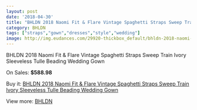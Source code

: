 ```yaml
---
layout: post
date: '2018-04-30'
title: "BHLDN 2018 Naomi Fit & Flare Vintage Spaghetti Straps Sweep Train Ivory Sleeveless Tulle Beading Wedding Gown"
category: BHLDN
tags: ["straps","gown","dresses","style","wedding"]
image: http://img.eudances.com/29920-thickbox_default/bhldn-2018-naomi-fit-flare-vintage-spaghetti-straps-sweep-train-ivory-sleeveless-tulle-beading-wedding-gown.jpg
---
```

BHLDN 2018 Naomi Fit & Flare Vintage Spaghetti Straps Sweep Train Ivory Sleeveless Tulle Beading Wedding Gown

On Sales: **$588.98**
<a href="https://www.eudances.com/en/bhldn/9626-bhldn-2018-naomi-fit-flare-vintage-spaghetti-straps-sweep-train-ivory-sleeveless-tulle-beading-wedding-gown.html"><amp-img layout="responsive" width="600" height="600" src="//img.eudances.com/29920-thickbox_default/bhldn-2018-naomi-fit-flare-vintage-spaghetti-straps-sweep-train-ivory-sleeveless-tulle-beading-wedding-gown.jpg" alt="BHLDN 2018 Naomi Fit & Flare Vintage Spaghetti Straps Sweep Train Ivory Sleeveless Tulle Beading Wedding Gown 0" /></a>
<a href="https://www.eudances.com/en/bhldn/9626-bhldn-2018-naomi-fit-flare-vintage-spaghetti-straps-sweep-train-ivory-sleeveless-tulle-beading-wedding-gown.html"><amp-img layout="responsive" width="600" height="600" src="//img.eudances.com/29929-thickbox_default/bhldn-2018-naomi-fit-flare-vintage-spaghetti-straps-sweep-train-ivory-sleeveless-tulle-beading-wedding-gown.jpg" alt="BHLDN 2018 Naomi Fit & Flare Vintage Spaghetti Straps Sweep Train Ivory Sleeveless Tulle Beading Wedding Gown 1" /></a>
<a href="https://www.eudances.com/en/bhldn/9626-bhldn-2018-naomi-fit-flare-vintage-spaghetti-straps-sweep-train-ivory-sleeveless-tulle-beading-wedding-gown.html"><amp-img layout="responsive" width="600" height="600" src="//img.eudances.com/29928-thickbox_default/bhldn-2018-naomi-fit-flare-vintage-spaghetti-straps-sweep-train-ivory-sleeveless-tulle-beading-wedding-gown.jpg" alt="BHLDN 2018 Naomi Fit & Flare Vintage Spaghetti Straps Sweep Train Ivory Sleeveless Tulle Beading Wedding Gown 2" /></a>
<a href="https://www.eudances.com/en/bhldn/9626-bhldn-2018-naomi-fit-flare-vintage-spaghetti-straps-sweep-train-ivory-sleeveless-tulle-beading-wedding-gown.html"><amp-img layout="responsive" width="600" height="600" src="//img.eudances.com/29927-thickbox_default/bhldn-2018-naomi-fit-flare-vintage-spaghetti-straps-sweep-train-ivory-sleeveless-tulle-beading-wedding-gown.jpg" alt="BHLDN 2018 Naomi Fit & Flare Vintage Spaghetti Straps Sweep Train Ivory Sleeveless Tulle Beading Wedding Gown 3" /></a>
<a href="https://www.eudances.com/en/bhldn/9626-bhldn-2018-naomi-fit-flare-vintage-spaghetti-straps-sweep-train-ivory-sleeveless-tulle-beading-wedding-gown.html"><amp-img layout="responsive" width="600" height="600" src="//img.eudances.com/29926-thickbox_default/bhldn-2018-naomi-fit-flare-vintage-spaghetti-straps-sweep-train-ivory-sleeveless-tulle-beading-wedding-gown.jpg" alt="BHLDN 2018 Naomi Fit & Flare Vintage Spaghetti Straps Sweep Train Ivory Sleeveless Tulle Beading Wedding Gown 4" /></a>
<a href="https://www.eudances.com/en/bhldn/9626-bhldn-2018-naomi-fit-flare-vintage-spaghetti-straps-sweep-train-ivory-sleeveless-tulle-beading-wedding-gown.html"><amp-img layout="responsive" width="600" height="600" src="//img.eudances.com/29925-thickbox_default/bhldn-2018-naomi-fit-flare-vintage-spaghetti-straps-sweep-train-ivory-sleeveless-tulle-beading-wedding-gown.jpg" alt="BHLDN 2018 Naomi Fit & Flare Vintage Spaghetti Straps Sweep Train Ivory Sleeveless Tulle Beading Wedding Gown 5" /></a>
<a href="https://www.eudances.com/en/bhldn/9626-bhldn-2018-naomi-fit-flare-vintage-spaghetti-straps-sweep-train-ivory-sleeveless-tulle-beading-wedding-gown.html"><amp-img layout="responsive" width="600" height="600" src="//img.eudances.com/29924-thickbox_default/bhldn-2018-naomi-fit-flare-vintage-spaghetti-straps-sweep-train-ivory-sleeveless-tulle-beading-wedding-gown.jpg" alt="BHLDN 2018 Naomi Fit & Flare Vintage Spaghetti Straps Sweep Train Ivory Sleeveless Tulle Beading Wedding Gown 6" /></a>
<a href="https://www.eudances.com/en/bhldn/9626-bhldn-2018-naomi-fit-flare-vintage-spaghetti-straps-sweep-train-ivory-sleeveless-tulle-beading-wedding-gown.html"><amp-img layout="responsive" width="600" height="600" src="//img.eudances.com/29923-thickbox_default/bhldn-2018-naomi-fit-flare-vintage-spaghetti-straps-sweep-train-ivory-sleeveless-tulle-beading-wedding-gown.jpg" alt="BHLDN 2018 Naomi Fit & Flare Vintage Spaghetti Straps Sweep Train Ivory Sleeveless Tulle Beading Wedding Gown 7" /></a>
<a href="https://www.eudances.com/en/bhldn/9626-bhldn-2018-naomi-fit-flare-vintage-spaghetti-straps-sweep-train-ivory-sleeveless-tulle-beading-wedding-gown.html"><amp-img layout="responsive" width="600" height="600" src="//img.eudances.com/29922-thickbox_default/bhldn-2018-naomi-fit-flare-vintage-spaghetti-straps-sweep-train-ivory-sleeveless-tulle-beading-wedding-gown.jpg" alt="BHLDN 2018 Naomi Fit & Flare Vintage Spaghetti Straps Sweep Train Ivory Sleeveless Tulle Beading Wedding Gown 8" /></a>
<a href="https://www.eudances.com/en/bhldn/9626-bhldn-2018-naomi-fit-flare-vintage-spaghetti-straps-sweep-train-ivory-sleeveless-tulle-beading-wedding-gown.html"><amp-img layout="responsive" width="600" height="600" src="//img.eudances.com/29921-thickbox_default/bhldn-2018-naomi-fit-flare-vintage-spaghetti-straps-sweep-train-ivory-sleeveless-tulle-beading-wedding-gown.jpg" alt="BHLDN 2018 Naomi Fit & Flare Vintage Spaghetti Straps Sweep Train Ivory Sleeveless Tulle Beading Wedding Gown 9" /></a>

Buy it: [BHLDN 2018 Naomi Fit & Flare Vintage Spaghetti Straps Sweep Train Ivory Sleeveless Tulle Beading Wedding Gown](https://www.eudances.com/en/bhldn/9626-bhldn-2018-naomi-fit-flare-vintage-spaghetti-straps-sweep-train-ivory-sleeveless-tulle-beading-wedding-gown.html "BHLDN 2018 Naomi Fit & Flare Vintage Spaghetti Straps Sweep Train Ivory Sleeveless Tulle Beading Wedding Gown")

View more: [BHLDN](https://www.eudances.com/en/124-bhldn "BHLDN")